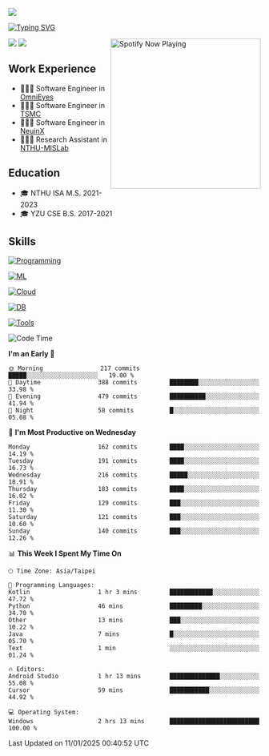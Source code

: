 ![](https://komarev.com/ghpvc/?username=peter0512lee&color=ff69b4)

[![Typing SVG](https://readme-typing-svg.herokuapp.com?color=F742BA&size=20&lines=Hi!+I'm+JYL)](https://git.io/typing-svg)

[<img src="https://spotify-now-playing.peter0512lee.vercel.app/api/spotify-playing" alt="Spotify Now Playing" width="300" align="right" />](https://open.spotify.com/user/21iyoswqgnkoe7peuesmqnhgy)

![](https://leetcard.jacoblin.cool/peter0512lee?theme=dark)
![](https://github-readme-activity-graph.vercel.app/graph?username=peter0512lee&theme=github)

## Work Experience
- 🧑🏻‍💻 Software Engineer in [OmniEyes](https://www.theomnieyes.com/)
- 🧑🏻‍💻 Software Engineer in [TSMC](https://www.tsmc.com/)
- 🧑🏻‍💻 Software Engineer in [NeuinX](https://neuinx.com/)
- 🧑🏻‍💻 Research Assistant in [NTHU-MISLab](https://mislab.cs.nthu.edu.tw/)

## Education
- 🎓 NTHU ISA M.S. 2021-2023
- 🎓 YZU CSE B.S. 2017-2021

## Skills
[![Programming](https://skillicons.dev/icons?i=cpp,py,kotlin)](https://skillicons.dev)

[![ML](https://skillicons.dev/icons?i=pytorch,opencv,sklearn)](https://skillicons.dev)

<!-- [![Web](https://skillicons.dev/icons?i=html,css,react,tailwind,nodejs,vite)](https://skillicons.dev) -->

[![Cloud](https://skillicons.dev/icons?i=aws,azure,docker,k8s)](https://skillicons.dev)

[![DB](https://skillicons.dev/icons?i=postgresql,firebase,sqlite,mongodb)](https://skillicons.dev)

[![Tools](https://skillicons.dev/icons?i=git,github,githubactions,vscode,postman,anaconda,androidstudio)](https://skillicons.dev)

<!--
<table><tr><td valign="top" width="50%">

<img src="https://github-readme-stats-sigma-five.vercel.app/api?username=peter0512lee&hide_border=true&show_icons=true&locale=en&layout=compact&theme=dracula" align="left" style="width: 100%" />

</td><td valign="top" width="50%">

<img src="https://github-readme-stats-sigma-five.vercel.app/api/top-langs?username=peter0512lee&hide_border=true&show_icons=true&locale=en&layout=compact&theme=dracula" align="left" style="width: 100%" />

</td></tr></table>  
-->

<!--START_SECTION:waka-->
![Code Time](http://img.shields.io/badge/Code%20Time-1%2C491%20hrs%206%20mins-blue)

**I'm an Early 🐤** 

```text
🌞 Morning                217 commits         █████░░░░░░░░░░░░░░░░░░░░   19.00 % 
🌆 Daytime                388 commits         ████████░░░░░░░░░░░░░░░░░   33.98 % 
🌃 Evening                479 commits         ██████████░░░░░░░░░░░░░░░   41.94 % 
🌙 Night                  58 commits          █░░░░░░░░░░░░░░░░░░░░░░░░   05.08 % 
```
📅 **I'm Most Productive on Wednesday** 

```text
Monday                   162 commits         ████░░░░░░░░░░░░░░░░░░░░░   14.19 % 
Tuesday                  191 commits         ████░░░░░░░░░░░░░░░░░░░░░   16.73 % 
Wednesday                216 commits         █████░░░░░░░░░░░░░░░░░░░░   18.91 % 
Thursday                 183 commits         ████░░░░░░░░░░░░░░░░░░░░░   16.02 % 
Friday                   129 commits         ███░░░░░░░░░░░░░░░░░░░░░░   11.30 % 
Saturday                 121 commits         ███░░░░░░░░░░░░░░░░░░░░░░   10.60 % 
Sunday                   140 commits         ███░░░░░░░░░░░░░░░░░░░░░░   12.26 % 
```


📊 **This Week I Spent My Time On** 

```text
🕑︎ Time Zone: Asia/Taipei

💬 Programming Languages: 
Kotlin                   1 hr 3 mins         ████████████░░░░░░░░░░░░░   47.72 % 
Python                   46 mins             █████████░░░░░░░░░░░░░░░░   34.70 % 
Other                    13 mins             ███░░░░░░░░░░░░░░░░░░░░░░   10.22 % 
Java                     7 mins              █░░░░░░░░░░░░░░░░░░░░░░░░   05.70 % 
Text                     1 min               ░░░░░░░░░░░░░░░░░░░░░░░░░   01.24 % 

🔥 Editors: 
Android Studio           1 hr 13 mins        ██████████████░░░░░░░░░░░   55.08 % 
Cursor                   59 mins             ███████████░░░░░░░░░░░░░░   44.92 % 

💻 Operating System: 
Windows                  2 hrs 13 mins       █████████████████████████   100.00 % 
```


 Last Updated on 11/01/2025 00:40:52 UTC
<!--END_SECTION:waka-->


<!--
**peter0512lee/peter0512lee** is a ✨ _special_ ✨ repository because its `README.md` (this file) appears on your GitHub profile.

